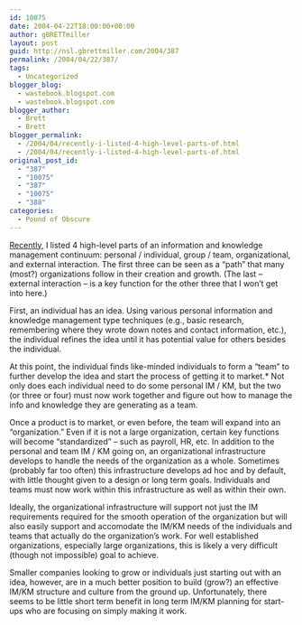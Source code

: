 ```yaml
---
id: 10075
date: 2004-04-22T18:00:00+00:00
author: gBRETTmiller
layout: post
guid: http://nsl.gbrettmiller.com/2004/387
permalink: /2004/04/22/387/
tags:
  - Uncategorized
blogger_blog:
  - wastebook.blogspot.com
  - wastebook.blogspot.com
blogger_author:
  - Brett
  - Brett
blogger_permalink:
  - /2004/04/recently-i-listed-4-high-level-parts-of.html
  - /2004/04/recently-i-listed-4-high-level-parts-of.html
original_post_id:
  - "387"
  - "10075"
  - "387"
  - "10075"
  - "388"
categories:
  - Pound of Obscure
---
```

[Recently](http://www.blogger.com/2004_04_01_nsl_archive.html#108151361244173155), I listed 4 high-level parts of an information and knowledge management continuum: personal / individual, group / team, organizational, and external interaction. The first three can be seen as a &#8220;path&#8221; that many (most?) organizations follow in their creation and growth. (The last &#8211; external interaction &#8211; is a key function for the other three that I won&#8217;t get into here.)

First, an individual has an idea. Using various personal information and knowledge management type techniques (e.g., basic research, remembering where they wrote down notes and contact information, etc.), the individual refines the idea until it has potential value for others besides the individual. 

At this point, the individual finds like-minded individuals to form a &#8220;team&#8221; to further develop the idea and start the process of getting it to market.* Not only does each individual need to do some personal IM / KM, but the two (or three or four) must now work together and figure out how to manage the info and knowledge they are generating as a team. 

Once a product is to market, or even before, the team will expand into an &#8220;organization.&#8221; Even if it is not a large organization, certain key functions will become &#8220;standardized&#8221; &#8211; such as payroll, HR, etc. In addition to the personal and team IM / KM going on, an organizational infrastructure develops to handle the needs of the organization as a whole. Sometimes (probably far too often) this infrastructure develops ad hoc and by default, with little thought given to a design or long term goals. Individuals and teams must now work within this infrastructure as well as within their own.

Ideally, the organizational infrastructure will support not just the IM requirements required for the smooth operation of the organization but will also easily support and accomodate the IM/KM needs of the individuals and teams that actually do the organization&#8217;s work. For well established organizations, especially large organizations, this is likely a very difficult (though not impossible) goal to achieve.

Smaller companies looking to grow or individuals just starting out with an idea, however, are in a much better position to build (grow?) an effective IM/KM structure and culture from the ground up. Unfortunately, there seems to be little short term benefit in long term IM/KM planning for start-ups who are focusing on simply making it work.